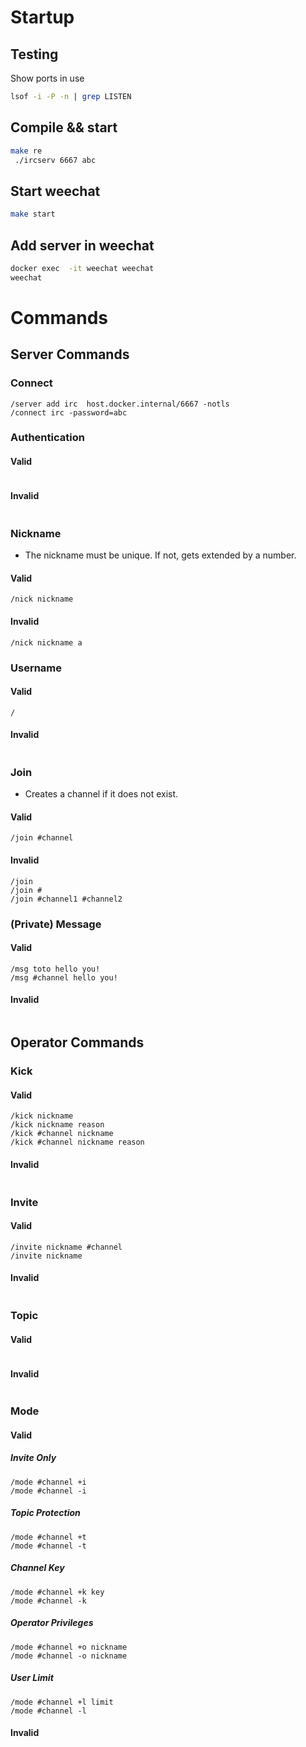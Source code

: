 # Startup

## Testing
Show ports in use
```bash
lsof -i -P -n | grep LISTEN
````

## Compile && start
```bash
make re
 ./ircserv 6667 abc
```

## Start weechat
```bash
make start
```

## Add server in weechat
```bash
docker exec  -it weechat weechat
weechat
```

# Commands
## Server Commands
### Connect
```weechat
/server add irc  host.docker.internal/6667 -notls
/connect irc -password=abc
```

### Authentication
#### Valid
```weechat
```
#### Invalid
```weechat
```

### Nickname
- The nickname must be unique. If not, gets extended by a number.
#### Valid
```weechat
/nick nickname
```
#### Invalid
```weechat
/nick nickname a
```

### Username
#### Valid
```weechat
/
```
#### Invalid
```weechat
```

### Join
- Creates a channel if it does not exist.
#### Valid
```weechat
/join #channel
```
#### Invalid
```weechat
/join
/join #
/join #channel1 #channel2
```

### (Private) Message
#### Valid
```weechat
/msg toto hello you!
/msg #channel hello you!
```
#### Invalid
```weechat
```

## Operator Commands
### Kick
#### Valid
```weechat
/kick nickname
/kick nickname reason
/kick #channel nickname
/kick #channel nickname reason
```
#### Invalid
```weechat
```

### Invite
#### Valid
```weechat
/invite nickname #channel
/invite nickname
```
#### Invalid
```weechat
```

### Topic
#### Valid
```weechat
```
#### Invalid
```weechat
```

### Mode
#### Valid
##### Invite Only
```weechat
/mode #channel +i
/mode #channel -i
```

##### Topic Protection
```weechat
/mode #channel +t
/mode #channel -t
```

##### Channel Key
```weechat
/mode #channel +k key
/mode #channel -k
```

##### Operator Privileges
```weechat
/mode #channel +o nickname
/mode #channel -o nickname
```

##### User Limit
```weechat
/mode #channel +l limit
/mode #channel -l
```

#### Invalid
```weechat
```